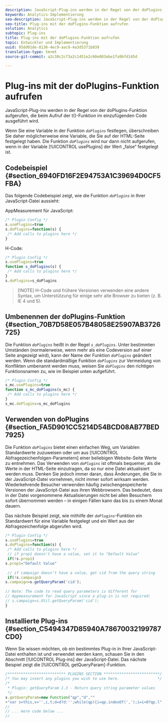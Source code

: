```yaml
---
description: JavaScript-Plug-ins werden in der Regel von der doPlugins-Funktion aufgerufen, die beim Aufruf der t()-Funktion im einzufügenden Code ausgeführt wird.
keywords: Analytics-Implementierung
seo-description: JavaScript-Plug-ins werden in der Regel von der doPlugins-Funktion aufgerufen, die beim Aufruf der t()-Funktion im einzufügenden Code ausgeführt wird.
seo-title: Plug-ins mit der doPlugins-Funktion aufrufen
solution: Analytics
subtopic: Plug-ins
title: Plug-ins mit der doPlugins-Funktion aufrufen
topic: Entwickler und Implementierung
uuid: 95dd01de-8136-4ec9-aac9-4a3d5371b839
translation-type: tm+mt
source-git-commit: a2c38c2cf3a2c1451e2c60e003ebe1fa9bfd145d

---
```



# Plug-ins mit der doPlugins-Funktion aufrufen

JavaScript-Plug-ins werden in der Regel von der doPlugins-Funktion aufgerufen, die beim Aufruf der t()-Funktion im einzufügenden Code ausgeführt wird.

Wenn Sie eine Variable in der Funktion *`doPlugins`* festlegen, überschreiben Sie daher möglicherweise eine Variable, die Sie auf der HTML-Seite festgelegt haben. Die Funktion *`doPlugins`* wird nur dann nicht aufgerufen, wenn in der Variable [!UICONTROL usePlugins] der Wert „false“ festgelegt ist.

## Codebeispiel {#section_6940FD16F2E94753A1C39694D0CF5FBA}

Das folgende Codebeispiel zeigt, wie die Funktion *`doPlugins`* in Ihrer JavaScript-Datei aussieht:

AppMeasurement für JavaScript:

```js
/* Plugin Config */ 
s.usePlugins=true 
s.doPlugins=function(s) { 
 /* Add calls to plugins here */ 
}
```

H-Code:

```js
/* Plugin Config */ 
s.usePlugins=true 
function s_doPlugins(s) { 
 /* Add calls to plugins here */ 
} 
s.doPlugins=s_doPlugins
```

> [!NOTE] H-Code und frühere Versionen verwenden eine andere Syntax, um Unterstützung für einige sehr alte Browser zu bieten (z. B. IE 4 und 5).

## Umbenennen der doPlugins-Funktion {#section_70B7D58E057B48058E25907AB3726725}

Die Funktion *`doPlugins`* heißt in der Regel *`s_doPlugins`*. Unter bestimmten Umständen (normalerweise, wenn mehr als eine Codeversion auf einer Seite angezeigt wird), kann der Name der Funktion *`doPlugins`* geändert werden. Wenn die standardmäßige Funktion *`doPlugins`* zur Vermeidung von Konflikten umbenannt werden muss, weisen Sie *`doPlugins`* den richtigen Funktionsnamen zu, wie im Beispiel unten aufgeführt.

```js
/* Plugin Config */ 
s_mc.usePlugins=true 
function s_mc_doPlugins(s_mc) { 
 /* Add calls to plugins here */ 
} 
s_mc.doPlugins=s_mc_doPlugins 
```

## Verwenden von doPlugins {#section_FA5D901CC5214D54BCD08AB77BED7925}

Die Funktion *`doPlugins`* bietet einen einfachen Weg, um Variablen Standardwerte zuzuweisen oder um aus [!UICONTROL Abfragezeichenfolgen-Parametern] einer beliebigen Website-Seite Werte zu entnehmen. Das Verwenden von *`doPlugins`* ist oftmals bequemer, als die Werte in der HTML-Seite einzutragen, da so nur eine Datei aktualisiert werden muss. Denken Sie jedoch immer daran, dass Änderungen, die Sie in der JavaScript-Datei vornehmen, nicht immer sofort wirksam werden. Wiederkehrende Besucher verwenden häufig zwischengespeicherte Versionen der JavaScript-Datei aus ihren Webbrowsern. Das bedeutet, dass in der Datei vorgenommene Aktualisierungen nicht bei allen Besuchern sofort übernommen werden – in einigen Fällen kann das bis zu einem Monat dauern.

Das nächste Beispiel zeigt, wie mithilfe der *`doPlugins`*-Funktion ein Standardwert für eine Variable festgelegt und ein Wert aus der Abfragezeichenfolge abgerufen wird.

```js
/* Plugin Config */ 
s.usePlugins=true 
s.doPlugins=function(s) { 
 /* Add calls to plugins here */ 
 // if prop1 doesn't have a value, set it to "Default Value" 
 if(!s.prop1) 
s.prop1="Default Value" 
 
 // if campaign doesn't have a value, get cid from the query string 
 if(!s.campaign) 
s.campaign=s.getQueryParam('cid'); 
 
// Note: The code to read query parameters is different for  
// Appmeasurement for JavaScript since a plug-in is not required: 
// s.campaign=s.Util.getQueryParam('cid'); 
} 
```

## Installierte Plug-ins {#section_C5494347D85940A78670032199787CD0}

Wenn Sie wissen möchten, ob ein bestimmtes Plug-in in Ihrer JavaScript-Datei enthalten ist und verwendet werden kann, schauen Sie in den Abschnitt [!UICONTROL Plug-ins] der JavaScript-Datei. Das nächste Beispiel zeigt die [!UICONTROL getQueryParam]-Funktion.

```js
/************************** PLUGINS SECTION *************************/ 
/* You may insert any plugins you wish to use here.                 */ 
/* 
 * Plugin: getQueryParam 1.3 - Return query string parameter values 
 */ 
s.getQueryParam=new Function("qp","d","" 
+"var s=this,v='',i,t;d=d?d:'';while(qp){i=qp.indexOf(',');i=i<0?qp.l" 
// 
// ... more code below ...
// 
```

